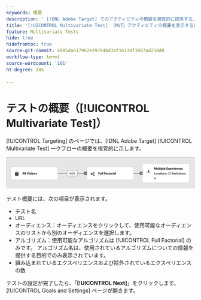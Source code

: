 ```yaml
---
keywords: 概要
description: ' [!DNL Adobe Target] でのアクティビティの概要を視覚的に提供する、[!UICONTROL Multivariate Test] （MVT）アクティビティの概要を表示します。'
title: '[!UICONTROL Multivariate Test] （MVT）アクティビティの概要を表示するにはどうすればよいですか？'
feature: Multivariate Tests
hide: true
hidefromtoc: true
source-git-commit: 4805da617962e29794bd3af16138f3887ad250d0
workflow-type: tm+mt
source-wordcount: '101'
ht-degree: 34%

---
```


# テストの概要（[!UICONTROL Multivariate Test]）

[!UICONTROL Targeting] のページでは、[!DNL Adobe Target] [!UICONTROL Multivariate Test] ークフローの概要を視覚的に示します。

![テスト概要ダイアログボックス](/help/main/c-activities/c-multivariate-testing/t-create-multivariate-test/assets/summary-new.png)

テスト概要には、次の項目が表示されます。

* テスト名
* URL
* オーディエンス：オーディエンスをクリックして、使用可能なオーディエンスのリストから別のオーディエンスを選択します。
* アルゴリズム：使用可能なアルゴリズムは [!UICONTROL Full Factorial] のみです。 アルゴリズム名は、使用されているアルゴリズムについての情報を提供する目的でのみ表示されています。
* 組み込まれているエクスペリエンスおよび除外されているエクスペリエンスの数

テストの設定が完了したら、「**[!UICONTROL Next]**」をクリックします。 [!UICONTROL Goals and Settings] ページが開きます。
